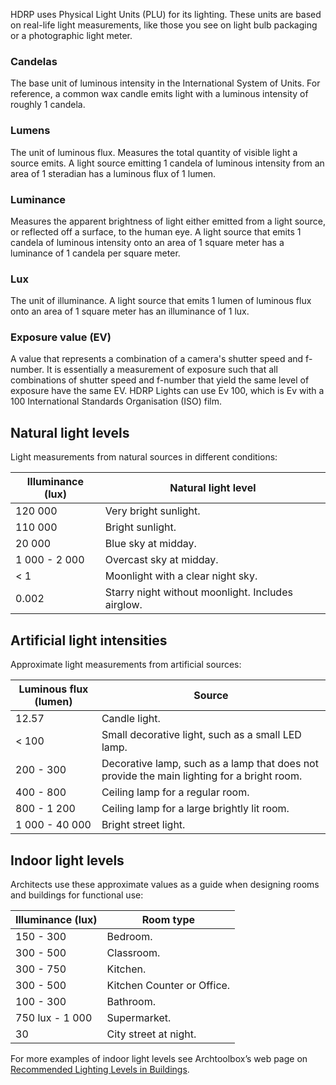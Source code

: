 HDRP uses Physical Light Units (PLU) for its lighting. These units are based on real-life light measurements, like those you see on light bulb packaging or a photographic light meter.

### Candelas

The base unit of luminous intensity in the International System of Units. For reference, a common wax candle emits light with a luminous intensity of roughly 1 candela.

### Lumens

The unit of luminous flux. Measures the total quantity of visible light a source emits. A light source emitting 1 candela of luminous intensity from an area of 1 steradian has a luminous flux of 1 lumen.

### Luminance

Measures the apparent brightness of light either emitted from a light source, or reflected off a surface, to the human eye. A light source that emits 1 candela of luminous intensity onto an area of 1 square meter has a luminance of 1 candela per square meter.

### Lux

The unit of illuminance. A light source that emits 1 lumen of luminous flux onto an area of 1 square meter has an illuminance of 1 lux.

### Exposure value (EV)

A value that represents a combination of a camera's shutter speed and f-number. It is essentially a measurement of exposure such that all combinations of shutter speed and f-number that yield the same level of exposure have the same EV. HDRP Lights can use Ev 100, which is Ev with a 100 International Standards Organisation (ISO) film.

## Natural light levels

Light measurements from natural sources in different conditions:

| Illuminance (lux) | Natural light level                               |
| ----------------- | ------------------------------------------------- |
| 120 000           | Very bright sunlight.                             |
| 110 000           | Bright sunlight.                                  |
| 20 000            | Blue sky at midday.                               |
| 1 000 - 2 000     | Overcast sky at midday.                           |
| < 1               | Moonlight with a clear night sky.                 |
| 0.002             | Starry night without moonlight. Includes airglow. |

## Artificial light intensities

Approximate light measurements from artificial sources:

| Luminous flux (lumen) | Source                                                       |
| --------------------- | ------------------------------------------------------------ |
| 12.57                 | Candle light.                                                |
| < 100                 | Small decorative light, such as a small LED lamp.            |
| 200 - 300             | Decorative lamp, such as a lamp that does not provide the main lighting for a bright room. |
| 400 - 800             | Ceiling lamp for a regular room.                             |
| 800 - 1 200           | Ceiling lamp for a large brightly lit room.                  |
| 1 000 - 40 000        | Bright street light.                                         |

## Indoor light levels

Architects use these approximate values as a guide when designing rooms and buildings for functional use:

| Illuminance (lux) | Room type                  |
| ----------------- | -------------------------- |
| 150 - 300         | Bedroom.                   |
| 300 - 500         | Classroom.                 |
| 300 - 750         | Kitchen.                   |
| 300 - 500         | Kitchen Counter or Office. |
| 100 - 300         | Bathroom.                  |
| 750 lux - 1 000   | Supermarket.               |
| 30                | City street at night.      |

For more examples of indoor light levels see Archtoolbox’s web page on [Recommended Lighting Levels in Buildings](https://www.archtoolbox.com/materials-systems/electrical/recommended-lighting-levels-in-buildings.html).